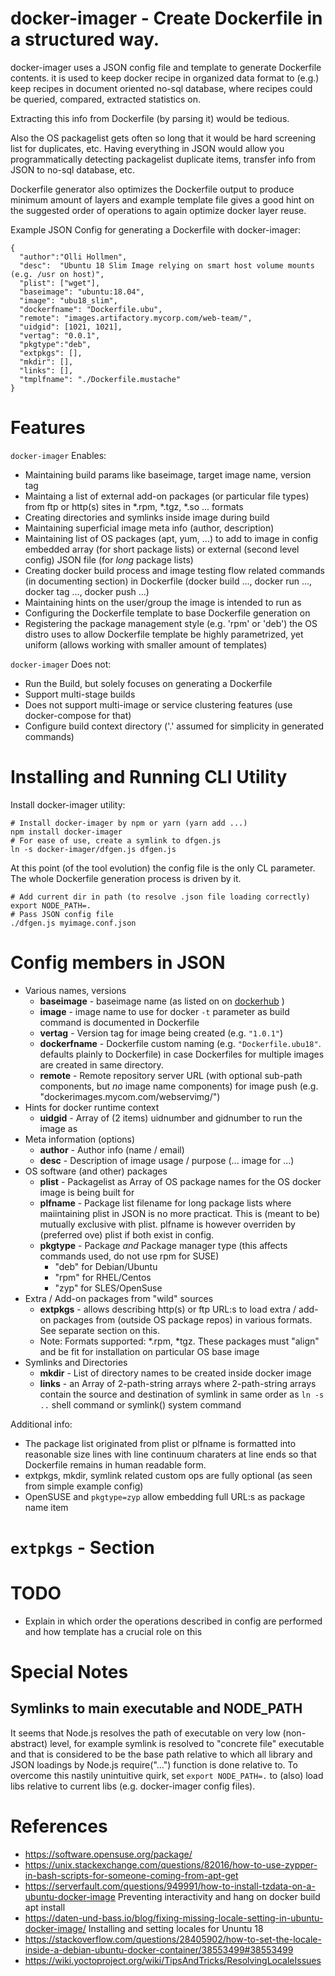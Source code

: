 # docker-imager - Create Dockerfile in a structured way.

docker-imager uses a JSON config file and template to generate Dockerfile contents.
it is used to keep docker recipe in organized data format to (e.g.) keep recipes in document
oriented no-sql database, where recipes could be queried, compared, extracted statistics on.

Extracting this info from Dockerfile (by parsing it) would be tedious.

Also the OS packagelist gets often so long that it would be hard screening list for duplicates, etc.
Having everything in JSON would allow you programmatically detecting packagelist duplicate items, transfer info from JSON to no-sql database, etc.

Dockerfile generator also optimizes the Dockerfile output to produce minimum amount of layers and
example template file gives a good hint on the suggested order of operations to again optimize
docker layer reuse.

Example JSON Config for generating a Dockerfile with docker-imager:

    {
      "author":"Olli Hollmen",
      "desc":  "Ubuntu 18 Slim Image relying on smart host volume mounts (e.g. /usr on host)",
      "plist": ["wget"],
      "baseimage": "ubuntu:18.04",
      "image": "ubu18_slim",
      "dockerfname": "Dockerfile.ubu",
      "remote": "images.artifactory.mycorp.com/web-team/",
      "uidgid": [1021, 1021],
      "vertag": "0.0.1",
      "pkgtype":"deb",
      "extpkgs": [],
      "mkdir": [],
      "links": [],
      "tmplfname": "./Dockerfile.mustache"
    }

# Features

`docker-imager` Enables:

- Maintaining build params like baseimage, target image name, version tag
- Maintaing a list of external add-on packages (or particular file types) from
  ftp or http(s) sites in *.rpm, *.tgz, *.so ... formats
- Creating directories and symlinks inside image during build
- Maintaining superficial image meta info (author, description)
- Maintaining list of OS packages (apt, yum, ...) to add to image in config embedded array (for short package lists) or external (second level config) JSON file (for *long* package lists)
- Creating docker build process and image testing flow related commands (in documenting section)
  in Dockerfile (docker build ..., docker run ..., docker tag ..., docker push ...)
- Maintaining hints on the user/group the image is intended to run as
- Configuring the Dockerfile template to base Dockerfile generation on
- Registering the package management style (e.g. 'rpm' or 'deb') the OS distro uses to allow Dockerfile template be highly parametrized, yet uniform (allows working with smaller amount of templates)

`docker-imager` Does not:

- Run the Build, but solely focuses on generating a Dockerfile
- Support multi-stage builds
- Does not support multi-image or service clustering features (use docker-compose for that)
- Configure build context directory ('.' assumed for simplicity in generated commands)

# Installing and Running CLI Utility

Install docker-imager utility:

    # Install docker-imager by npm or yarn (yarn add ...)
    npm install docker-imager
    # For ease of use, create a symlink to dfgen.js
    ln -s docker-imager/dfgen.js dfgen.js
    
At this point (of the tool evolution) the config file is the only CL parameter. The whole Dockerfile generation process is driven by it.

    # Add current dir in path (to resolve .json file loading correctly)
    export NODE_PATH=.
    # Pass JSON config file
    ./dfgen.js myimage.conf.json

# Config members in JSON

- Various names, versions
  - **baseimage** - baseimage name (as listed on on [dockerhub](https://hub.docker.com/) )
  - **image** - image name to use for docker `-t` parameter as build command is documented
    in Dockerfile
  - **vertag** - Version tag for image being created (e.g. `"1.0.1"`)
  - **dockerfname** - Dockerfile custom naming (e.g. `"Dockerfile.ubu18"`. defaults plainly to Dockerfile) in case Dockerfiles for multiple images are created in same directory.
  - **remote** - Remote repository server URL (with optional sub-path components, but *no* image name components) for image push (e.g. "dockerimages.mycom.com/webservimg/")
- Hints for docker runtime context
  - **uidgid** - Array of (2 items) uidnumber and gidnumber to run the image as
- Meta information (options)
  - **author** - Author info (name / email)
  - **desc** - Description of image usage / purpose (... image for ...)
- OS software (and other) packages
  - **plist** - Packagelist as Array of OS package names for the OS docker image is
    being built for
  - **plfname** - Package list filename for long package lists where maiintaining plist in JSON is no more practicat. This is (meant to be) mutually exclusive with plist. plfname is however overriden by (preferred ove) plist if both exist in config.
  - **pkgtype** - Package *and* Package manager type (this affects commands used, do not use rpm for SUSE)
    - "deb" for Debian/Ubuntu
    - "rpm" for RHEL/Centos
    - "zyp" for SLES/OpenSuse
- Extra / Add-on packages from "wild" sources
  - **extpkgs** - allows describing http(s) or ftp URL:s to load extra / add-on packages from (outside OS package repos) in various formats. See separate section on this.
  - Note: Formats supported: *.rpm, *tgz. These packages must "align" and be fit for installation on particular OS base image
- Symlinks and Directories
  - **mkdir** - List of directory names to be created inside docker image
  - **links** - an Array of 2-path-string arrays where 2-path-string arrays contain the source and destination of symlink in same order as `ln -s ..` shell command 
or symlink() system command

Additional info:
- The package list originated from plist or plfname is formatted into reasonable size lines with
  line continuum charaters at line ends so that Dockerfile remains in human readable form.
- extpkgs, mkdir, symlink related custom ops are fully optional (as seen from simple example config)
- OpenSUSE and `pkgtype=zyp` allow embedding full URL:s as package name item

# `extpkgs` - Section

# TODO

- Explain in which order the operations described in config are performed and how template has a crucial role on this

# Special Notes

## Symlinks to main executable and NODE_PATH

It seems that Node.js resolves the path of executable on very low (non-abstract) level, for example symlink is resolved to "concrete file" executable and
that is considered to be the base path relative to which all library and JSON loadings by Node.js require("...") function is done relative to.
To overcome this nastily unintuitive quirk, set `export NODE_PATH=.` to (also) load libs relative to current libs (e.g. docker-imager config files).

# References
- https://software.opensuse.org/package/
- https://unix.stackexchange.com/questions/82016/how-to-use-zypper-in-bash-scripts-for-someone-coming-from-apt-get
- https://serverfault.com/questions/949991/how-to-install-tzdata-on-a-ubuntu-docker-image Preventing interactivity and hang on docker build apt install
- https://daten-und-bass.io/blog/fixing-missing-locale-setting-in-ubuntu-docker-image/ Installing and setting locales for Ununtu 18
- https://stackoverflow.com/questions/28405902/how-to-set-the-locale-inside-a-debian-ubuntu-docker-container/38553499#38553499
- https://wiki.yoctoproject.org/wiki/TipsAndTricks/ResolvingLocaleIssues

